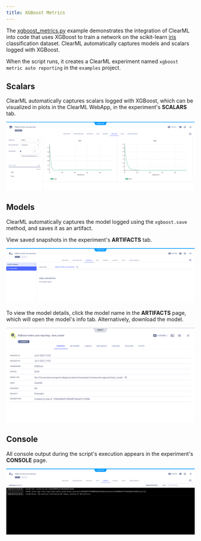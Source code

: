 ```yaml
---
title: XGBoost Metrics
---
```


The [xgboost_metrics.py](https://github.com/allegroai/clearml/blob/master/examples/frameworks/xgboost/xgboost_metrics.py) 
example demonstrates the integration of ClearML into code that uses XGBoost to train a network on the scikit-learn [iris](https://scikit-learn.org/stable/modules/generated/sklearn.datasets.load_iris.html#sklearn.datasets.load_iris) 
classification dataset. ClearML automatically captures models and scalars logged with XGBoost.

When the script runs, it creates a ClearML experiment named `xgboost metric auto reporting` in 
the `examples` project.

## Scalars
ClearML automatically captures scalars logged with XGBoost, which can be visualized in plots in the 
ClearML WebApp, in the experiment's **SCALARS** tab.

![Scalars](../../../img/examples_xgboost_metric_scalars.png)

## Models

ClearML automatically captures the model logged using the `xgboost.save` method, and saves it as an artifact.

View saved snapshots in the experiment's **ARTIFACTS** tab.

![Artifacts tab](../../../img/examples_xgboost_metric_artifacts.png) 

To view the model details, click the model name in the **ARTIFACTS** page, which will open the model's info tab. Alternatively, download the model.

![Model info panel](../../../img/examples_xgboost_metric_model.png)

## Console

All console output during the script's execution appears in the experiment's **CONSOLE** page.

![Console output](../../../img/examples_xgboost_metric_console.png)